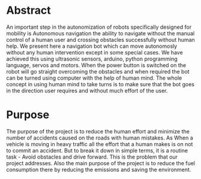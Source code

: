 # Abstract
An important step in the autonomization of robots specifically designed for mobility is
Autonomous navigation the ability to navigate 
without the manual control of a human user and crossing obstacles successfully without human
help. We present here a navigation bot which can move autonomosly without any human intervention except in some special cases. We have achieved this using ultrasonic sensors, arduino, python programming language, servos and motors. When the power button is switched on the robot will go straight overcoming the obstacles and when required the bot can be turned using computer with the help of human mind. The whole concept in using human mind to take turns is to make sure that the bot goes in the direction user requires and without much effort of the user.

# Purpose
The purpose of the project is to reduce the human effort and minimize the number of accidents caused on the roads with human mistakes. As When a vehicle is moving in heavy traffic all the effort that a human makes is on not to commit an accident. But to break it down in simple terms, it is a routine task - Avoid obstacles and drive forward. This is the problem that our project addresses. Also the main purpose of the project is to reduce the fuel consumption there by reducing the emissions and saving the environment. 

